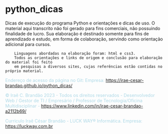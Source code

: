 # python_dicas
Dicas de execução do programa Python e orientações e dicas de uso.
				O material aqui transcrito não foi gerado para fins comerciais, não possuindo finalidade 
        de lucro. Sua elaboração é destinado somente para fins de aprendizado e estudo, em forma 
        de colaboração, servindo como orientação adicional para cursos. 
        
        Linguagens abordadas na elaboração foram: html e css3.
        Todos as orientações e links de origem e conclusão para elaboração do material foi feito
        em pesquisas a diversos sites, cujas referências estão contidas no próprio material.


<h7  style="color: lightblue; text-align: center;"> Endereço de acesso da página no Git: 
	Empresa:  <a href="https://irae-cesar-brandao.github.io/python_dicas/  "  style="color: greenyellow;" target="_blank"> 
	https://irae-cesar-brandao.github.io/python_dicas/  
	</a></h7> 
 

<h7  style="color: lightblue; text-align: center;"> &copy;  Iraê C. Brandão  2023 -  Todos os direitos reservados - Desenvolvedor Web / Gestor de TI / Empresário / Professor de Tecnologia/Oficina Multidisciplinar - <a href="https://www.linkedin.com/in/irae-cesar-brandao-a2112b69/" 
		       style="color: greenyellow;" target="_blank"> 
	https://www.linkedin.com/in/irae-cesar-brandao-a2112b69/ 
	</a></h7> 
<br>

<h7  style="color: lightblue; text-align: center;"> Curriculo Iraê César Brandão - LUCK WAY® Informática.
	Empresa:  <a href="http://luckway.com.br"  style="color: greenyellow;" target="_blank"> 
	https://luckway.com.br
	</a></h7> 
